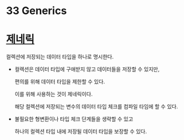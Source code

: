 # 33 Generics

# [제네릭](https://inpa.tistory.com/entry/JAVA-%E2%98%95-%EC%A0%9C%EB%84%A4%EB%A6%ADGenerics-%EA%B0%9C%EB%85%90-%EB%AC%B8%EB%B2%95-%EC%A0%95%EB%B3%B5%ED%95%98%EA%B8%B0)

컬렉션에 저장되는 데이터 타입을 하나로 명시한다.

- 컬렉션은 데이터 타입에 구애받지 않고 데이터들을 저장할 수 있지만,
    
    편의를 위해 데이터 타입을 제한할 수 있다.
    
    이를 위해 사용하는 것이 제네릭이다.
    
    해당 컬렉션에 저장되는 변수의 데이터 타입 체크를 컴파일 타임에 할 수 있다.
    
- 불필요한 형변환이나 타입 체크 단계들을 생략할 수 있고
    
    하나의 컬렉션 타입 내에 저장될 데이터 타입을 보장할 수 있다.